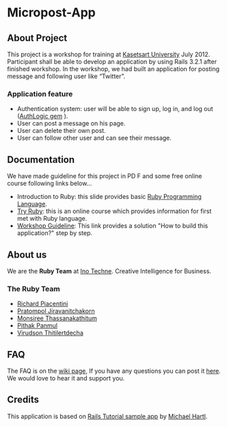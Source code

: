 Micropost-App
=============

## About Project

This project is a workshop for training at [Kasetsart University](http://www.ku.ac.th) July 2012. 
Participant shall be able to develop an application by using Rails 3.2.1 after finished workshop. In the workshop, we had built an application for posting message and following user like “Twitter”.

### Application feature
* Authentication system: user will be able to sign up, log in, and log out ([AuthLogic gem](https://github.com/binarylogic/authlogic) ).
* User can post a message on his page.
* User can delete their own post.
* User can follow other user and can see their message.


## Documentation
We have made guideline for this project in PD F and some free online course following links below...
* Introduction to Ruby: this slide provides basic [Ruby Programming Language](http://www.ruby-lang.org/en/).
* [Try Ruby](http://www.codeschool.com/courses/try-ruby): this is an online course which provides information for first met with Ruby language.
* [Workshop Guideline](https://github.com/inotechne/micropost-app/raw/master/micropost-app_guideline.pdf): This link provides a solution "How to build this application?" step by step.


## About us
We are the **Ruby Team** at [Ino Techne](http://www.inotechne.com). Creative Intelligence for Business.

### The Ruby Team
* [Richard Piacentini](https://github.com/ircp)
* [Pratompol Jiravanitchakorn﻿](https://github.com/boat-pratompol)
* [Monsiree Thassanakathitum](https://github.com/monthas)
* [Pithak Panmul](https://github.com/thethak)
* [Virudson Thitilertdecha](https://github.com/virudson)


## FAQ
The FAQ is on the [wiki page](https://github.com/inotechne/micropost-app/wiki), If you have any questions you can post it [here](https://github.com/inotechne/micropost-app/issues). 
We would love to hear it and support you.


## Credits
This application is based on [Rails Tutorial sample app](https://github.com/mhartl/sample_app) by [Michael Hartl](https://github.com/mhartl).